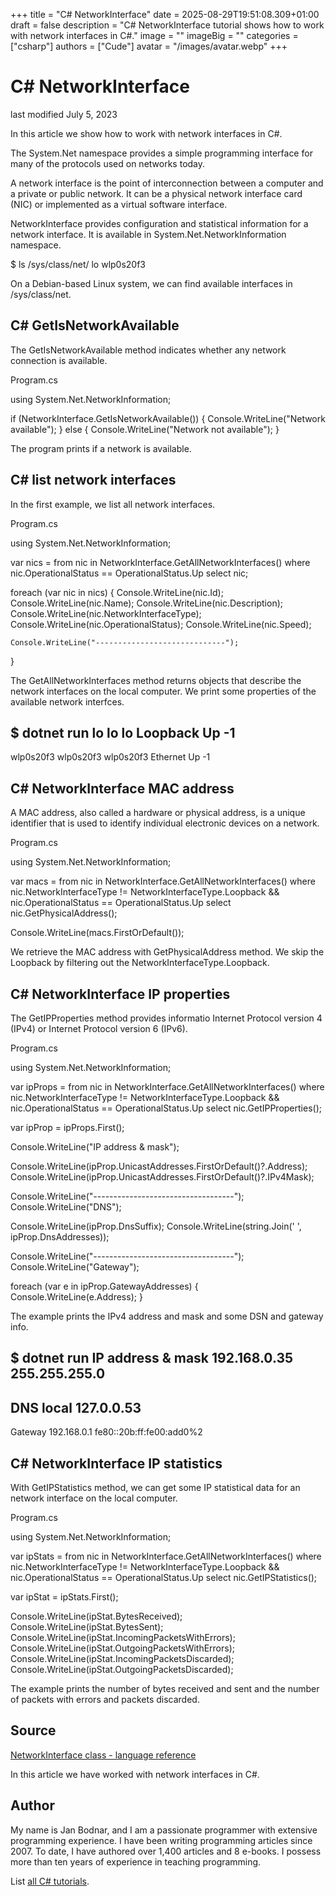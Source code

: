 +++
title = "C# NetworkInterface"
date = 2025-08-29T19:51:08.309+01:00
draft = false
description = "C# NetworkInterface tutorial shows how to work with network interfaces in C#."
image = ""
imageBig = ""
categories = ["csharp"]
authors = ["Cude"]
avatar = "/images/avatar.webp"
+++

# C# NetworkInterface

last modified July 5, 2023

 

In this article we show how to work with network interfaces in C#.

The System.Net namespace provides a simple programming interface
for many of the protocols used on networks today. 

A network interface is the point of interconnection between a
computer and a private or public network. It can be a physical network interface 
card (NIC) or implemented as a virtual software interface.

NetworkInterface provides configuration and statistical information
for a network interface. It is available in
System.Net.NetworkInformation namespace.

$ ls /sys/class/net/
lo  wlp0s20f3

On a Debian-based Linux system, we can find available interfaces in
/sys/class/net.

## C# GetIsNetworkAvailable

The GetIsNetworkAvailable method indicates whether any network
connection is available.

Program.cs
  

using System.Net.NetworkInformation;

if (NetworkInterface.GetIsNetworkAvailable())
{
    Console.WriteLine("Network available");
} else 
{
    Console.WriteLine("Network not available");
}

The program prints if a network is available.

## C# list network interfaces

In the first example, we list all network interfaces.

Program.cs
  

using System.Net.NetworkInformation;

var nics = from nic in NetworkInterface.GetAllNetworkInterfaces()
           where nic.OperationalStatus == OperationalStatus.Up
           select nic;

foreach (var nic in nics)
{
    Console.WriteLine(nic.Id);
    Console.WriteLine(nic.Name);
    Console.WriteLine(nic.Description);
    Console.WriteLine(nic.NetworkInterfaceType);
    Console.WriteLine(nic.OperationalStatus);
    Console.WriteLine(nic.Speed);

    Console.WriteLine("-----------------------------");
}

The GetAllNetworkInterfaces method returns objects that describe
the network interfaces on the local computer. We print some properties of 
the available network interfces.

$ dotnet run
lo
lo
lo
Loopback
Up
-1
-----------------------------
wlp0s20f3
wlp0s20f3
wlp0s20f3
Ethernet
Up
-1

## C# NetworkInterface MAC address

A MAC address, also called a hardware or physical address, is a unique
identifier that is used to identify individual electronic devices on a network.

Program.cs
  

using System.Net.NetworkInformation;

var macs = from nic in NetworkInterface.GetAllNetworkInterfaces()
           where nic.NetworkInterfaceType != NetworkInterfaceType.Loopback
               &amp;&amp; nic.OperationalStatus == OperationalStatus.Up
           select nic.GetPhysicalAddress();

Console.WriteLine(macs.FirstOrDefault());

We retrieve the MAC address with GetPhysicalAddress method. We skip
the Loopback by filtering out the NetworkInterfaceType.Loopback.

## C# NetworkInterface IP properties

The GetIPProperties method provides informatio Internet Protocol
version 4 (IPv4) or Internet Protocol version 6 (IPv6).

Program.cs
  

using System.Net.NetworkInformation;

var ipProps = from nic in NetworkInterface.GetAllNetworkInterfaces()
              where nic.NetworkInterfaceType != NetworkInterfaceType.Loopback
                  &amp;&amp; nic.OperationalStatus == OperationalStatus.Up
              select nic.GetIPProperties();

var ipProp = ipProps.First();

Console.WriteLine("IP address &amp; mask");

Console.WriteLine(ipProp.UnicastAddresses.FirstOrDefault()?.Address);
Console.WriteLine(ipProp.UnicastAddresses.FirstOrDefault()?.IPv4Mask);

Console.WriteLine("-----------------------------------");
Console.WriteLine("DNS");

Console.WriteLine(ipProp.DnsSuffix);
Console.WriteLine(string.Join(' ', ipProp.DnsAddresses));

Console.WriteLine("-----------------------------------");
Console.WriteLine("Gateway");

foreach (var e in ipProp.GatewayAddresses)
{
    Console.WriteLine(e.Address);
}

The example prints the IPv4 address and mask and some DSN and gateway info.

$ dotnet run
IP address &amp; mask
192.168.0.35
255.255.255.0
-----------------------------------
DNS
local
127.0.0.53
-----------------------------------
Gateway
192.168.0.1
fe80::20b:ff:fe00:add0%2

## C# NetworkInterface IP statistics

With GetIPStatistics method, we can get some IP statistical data
for an network interface on the local computer.

Program.cs
  

using System.Net.NetworkInformation;

var ipStats = from nic in NetworkInterface.GetAllNetworkInterfaces()
              where nic.NetworkInterfaceType != NetworkInterfaceType.Loopback
                  &amp;&amp; nic.OperationalStatus == OperationalStatus.Up
              select nic.GetIPStatistics();

var ipStat = ipStats.First();

Console.WriteLine(ipStat.BytesReceived);
Console.WriteLine(ipStat.BytesSent);
Console.WriteLine(ipStat.IncomingPacketsWithErrors);
Console.WriteLine(ipStat.OutgoingPacketsWithErrors);
Console.WriteLine(ipStat.IncomingPacketsDiscarded);
Console.WriteLine(ipStat.OutgoingPacketsDiscarded);

The example prints the number of bytes received and sent and the number of 
packets with errors and packets discarded.

## Source

[NetworkInterface class - language reference](https://learn.microsoft.com/en-us/dotnet/api/system.net.networkinformation.networkinterface?view=net-8.0)

In this article we have worked with network interfaces in C#.

## Author

My name is Jan Bodnar, and I am a passionate programmer with extensive
programming experience. I have been writing programming articles since 2007.
To date, I have authored over 1,400 articles and 8 e-books. I possess more
than ten years of experience in teaching programming.

List [all C# tutorials](/csharp/).